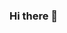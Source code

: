 ### Hi there 👋

<!--
**pansari20/pansari20** is a ✨ _special_ ✨ repository because its `README.md` (this file) appears on your GitHub profile.

Here are some ideas to get you started:

- 🔭 I’m currently working with React, JavaScript.
- 🌱 I’m currently learning DSA, CP
- 💬 Ask me about ...
- 📫 How to reach me: ...
- 😄 Pronouns: ...
- ⚡ Fun fact: ...
 -->
